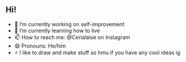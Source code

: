 ## Hi!

- 🔭 I’m currently working on self-improvement
- 🌱 I’m currently learning how to live
- 📫 How to reach me: @Cerialaise on Instagram
- 😄 Pronouns: He/him
- ⚡ I like to draw and make stuff so hmu if you have any cool ideas ig